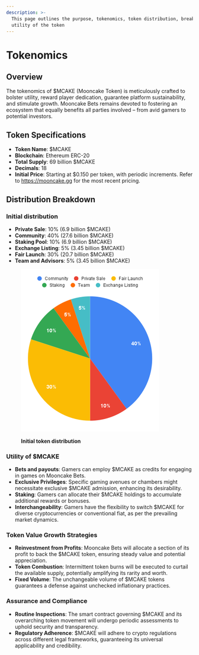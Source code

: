 ```yaml
---
description: >-
  This page outlines the purpose, tokenomics, token distribution, breakdown, and
  utility of the token
---
```


# Tokenomics

## **Overview**

The tokenomics of $MCAKE (Mooncake Token) is meticulously crafted to bolster utility, reward player dedication, guarantee platform sustainability, and stimulate growth. Mooncake Bets remains devoted to fostering an ecosystem that equally benefits all parties involved – from avid gamers to potential investors.

## **Token Specifications**

* **Token Name**: $MCAKE
* **Blockchain**: Ethereum ERC-20
* **Total Supply**: 69 billion $MCAKE
* **Decimals**: 18
* **Initial Price**: Starting at $0.150 per token, with periodic increments. Refer to [https://mooncake](https://mooncakebets.com/)[.gg](https://mooncake.gg/) for the most recent pricing.

## **Distribution Breakdown**

### **Initial distribution**

* **Private Sale**: 10% (6.9 billion $MCAKE)
* **Community**: 40% (27.6 billion $MCAKE)
* **Staking Pool**: 10% (6.9 billion $MCAKE)
* **Exchange Listing**: 5% (3.45 billion $MCAKE)
* **Fair Launch**: 30% (20.7 billion $MCAKE)
* **Team and Advisors**: 5% (3.45 billion $MCAKE)



<figure><img src=".gitbook/assets/Tokenomics mooncake.png" alt=""><figcaption><p><strong>Initial token distribution</strong></p></figcaption></figure>

### **Utility of $MCAKE**

* **Bets and payouts**: Gamers can employ $MCAKE as credits for engaging in games on Mooncake Bets.
* **Exclusive Privileges**: Specific gaming avenues or chambers might necessitate exclusive $MCAKE admission, enhancing its desirability.
* **Staking**: Gamers can allocate their $MCAKE holdings to accumulate additional rewards or bonuses.
* **Interchangeability**: Gamers have the flexibility to switch $MCAKE for diverse cryptocurrencies or conventional fiat, as per the prevailing market dynamics.

### **Token Value Growth Strategies**

* **Reinvestment from Profits**: Mooncake Bets will allocate a section of its profit to back the $MCAKE token, ensuring steady value and potential appreciation.
* **Token Combustion**: Intermittent token burns will be executed to curtail the available supply, potentially amplifying its rarity and worth.
* **Fixed Volume**: The unchangeable volume of $MCAKE tokens guarantees a defense against unchecked inflationary practices.

### **Assurance and Compliance**

* **Routine Inspections**: The smart contract governing $MCAKE and its overarching token movement will undergo periodic assessments to uphold security and transparency.
* **Regulatory Adherence**: $MCAKE will adhere to crypto regulations across different legal frameworks, guaranteeing its universal applicability and credibility.
